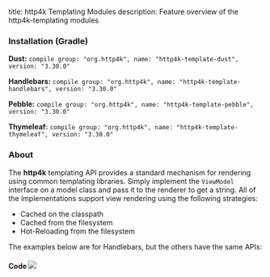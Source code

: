 title: http4k Templating Modules
description: Feature overview of the http4k-templating modules

### Installation (Gradle)
**Dust:** ```compile group: "org.http4k", name: "http4k-template-dust", version: "3.30.0"```

**Handlebars:** ```compile group: "org.http4k", name: "http4k-template-handlebars", version: "3.30.0"```

**Pebble:** ```compile group: "org.http4k", name: "http4k-template-pebble", version: "3.30.0"```

**Thymeleaf:** ```compile group: "org.http4k", name: "http4k-template-thymeleaf", version: "3.30.0"```

### About
The **http4k** templating API provides a standard mechanism for rendering using common templating libraries. Simply implement the `ViewModel` interface on a model class and pass it to the renderer to get a string. All of the implementations support view rendering using the following strategies:

* Cached on the classpath
* Cached from the filesystem
* Hot-Reloading from the filesystem

The examples below are for Handlebars, but the others have the same APIs:

#### Code  [<img class="octocat" src="/img/octocat-32.png"/>](https://github.com/http4k/http4k/blob/master/src/docs/guide/modules/templating/example.kt)

 <script src="https://gist-it.appspot.com/https://github.com/http4k/http4k/blob/master/src/docs/guide/modules/templating/example.kt"></script>
